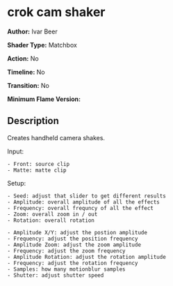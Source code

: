# crok cam shaker

**Author:** Ivar Beer

**Shader Type:** Matchbox

**Action:** No

**Timeline:** No

**Transition:** No

**Minimum Flame Version:** 


## Description
Creates handheld camera shakes.

Input:

    - Front: source clip
    - Matte: matte clip

Setup:

    - Seed: adjust that slider to get different results
    - Amplitude: overall amplitude of all the effects
    - Frequency: overall frequncy of all the effect
    - Zoom: overall zoom in / out
    - Rotation: overall rotation

    - Amplitude X/Y: adjust the postion amplitude
    - Frequency: adjust the position frequency
    - Amplitude Zoom: adjust the zoom amplitude
    - Frequency: adjust the zoom frequency
    - Amplitude Rotation: adjust the rotation amplitude
    - Frequency: adjust the rotation frequency
    - Samples: how many motionblur samples
    - Shutter: adjust shutter speed
